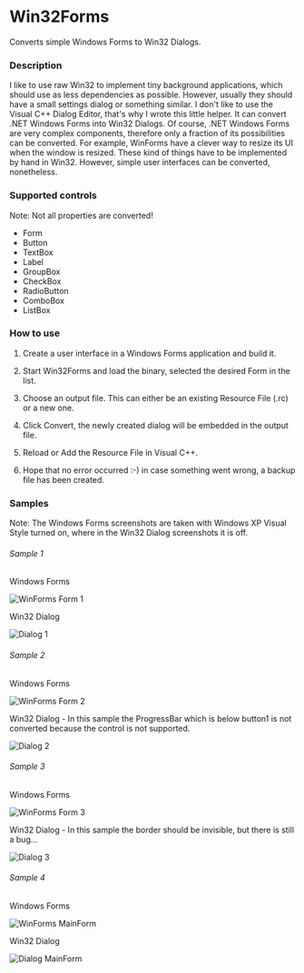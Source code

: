 # Win32Forms
Converts simple Windows Forms to Win32 Dialogs.

### Description

I like to use raw Win32 to implement tiny background applications, which should use as less dependencies as possible. However, usually they should have a small settings dialog or something similar. I don't like to use the Visual C++ Dialog Editor, that's why I wrote this little helper. It can convert .NET Windows Forms into Win32 Dialogs. Of course, .NET Windows Forms are very complex components, therefore only a fraction of its possibilities can be converted. For example, WinForms have a clever way to resize its UI when the window is resized. These kind of things have to be implemented by hand in Win32. However, simple user interfaces can be converted, nonetheless.

### Supported controls

Note: Not all properties are converted!

* Form
* Button
* TextBox
* Label
* GroupBox
* CheckBox
* RadioButton
* ComboBox
* ListBox

### How to use

1. Create a user interface in a Windows Forms application and build it.

2. Start Win32Forms and load the binary, selected the desired Form in the list.

3. Choose an output file. This can either be an existing Resource File (.rc) or a new one.

4. Click Convert, the newly created dialog will be embedded in the output file.

5. Reload or Add the Resource File in Visual C++.

6. Hope that no error occurred :-)   in case something went wrong, a backup file has been created.

### Samples

Note: The Windows Forms screenshots are taken with Windows XP Visual Style turned on, where in the Win32 Dialog screenshots it is off.

###### Sample 1

Windows Forms

![WinForms Form 1](Screenshots/WinForms1.png)

Win32 Dialog

![Dialog 1](Screenshots/Dialog1.png)

###### Sample 2

Windows Forms

![WinForms Form 2](Screenshots/WinForms2.png)

Win32 Dialog - In this sample the ProgressBar which is below button1 is not converted because the control is not supported.

![Dialog 2](Screenshots/Dialog2.png)

###### Sample 3

Windows Forms

![WinForms Form 3](Screenshots/WinForms3.png)

Win32 Dialog - In this sample the border should be invisible, but there is still a bug...

![Dialog 3](Screenshots/Dialog3.png)

###### Sample 4

Windows Forms

![WinForms MainForm](Screenshots/WinFormsMainForm.png)

Win32 Dialog

![Dialog MainForm](Screenshots/DialogMainForm.png)